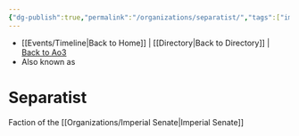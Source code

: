 ```yaml
---
{"dg-publish":true,"permalink":"/organizations/separatist/","tags":["imperialsenate","unfinished","faction"],"noteIcon":"saber1"}
---
```


- [[Events/Timeline\|Back to Home]] | [[Directory\|Back to Directory]] | [Back to Ao3](https://archiveofourown.org/works/19334440/chapters/45992584)
- Also known as

# Separatist
Faction of the [[Organizations/Imperial Senate\|Imperial Senate]]
